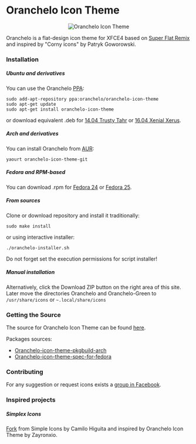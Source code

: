 Oranchelo Icon Theme
===============
<p align="center"><img title="Oranchelo Icon Theme" src="http://oi66.tinypic.com/293ee01.jpg"/></p>

Oranchelo is a flat-design icon theme for XFCE4 based on [Super Flat Remix](https://github.com/daniruiz/Super-Flat-Remix) and inspired by "Corny icons" by Patryk Goworowski.

### Installation

##### Ubuntu and derivatives

You can use the Oranchelo [PPA](https://launchpad.net/~oranchelo/+archive/ubuntu/oranchelo-icon-theme):

    sudo add-apt-repository ppa:oranchelo/oranchelo-icon-theme
    sudo apt-get update
    sudo apt-get install oranchelo-icon-theme

or download equivalent .deb for [14.04 Trusty Tahr](https://github.com/OrancheloTeam/oranchelo-icon-theme/releases/download/v0.7.4.4/oranchelo-icon-theme_0.7.4.4.ubuntu14.04.1_all.deb) or [16.04 Xenial Xerus](https://github.com/OrancheloTeam/oranchelo-icon-theme/releases/download/v0.7.4.4/oranchelo-icon-theme_0.7.4.4.ubuntu16.04.1_all.deb).

##### Arch and derivatives

You can install Oranchelo from [AUR](https://aur.archlinux.org/packages/oranchelo-icon-theme-git):

    yaourt oranchelo-icon-theme-git

##### Fedora and RPM-based

You can download .rpm for [Fedora 24](https://github.com/OrancheloTeam/oranchelo-icon-theme/releases/download/v0.7.4.4/oranchelo-icon-theme-0.7.4.4-1.fc26.noarch.rpm) or [Fedora 25](https://github.com/OrancheloTeam/oranchelo-icon-theme/releases/download/v0.7.4.4/oranchelo-icon-theme-0.7.4.4-1.fc27.noarch.rpm).

##### From sources

Clone or download repository and install it traditionally:

    sudo make install

or using interactive installer:

    ./oranchelo-installer.sh

Do not forget set the execution permissions for script installer!

##### Manual installation

Alternatively, click the Download ZIP button on the right area of this site. Later move the directories Oranchelo and Oranchelo-Green to `/usr/share/icons` or `~.local/share/icons`

### Getting the Source

The source for Oranchelo Icon Theme can be found [here](https://www.opendesktop.org/p/1015801/).

Packages sources:

- [Oranchelo-icon-theme-pkgbuild-arch](https://github.com/fjospinas/oranchelo-incon-theme-pkgbuild-arch)
- [Oranchelo-icon-theme-spec-for-fedora](https://github.com/fjospinas/Oranchelo-icon-theme-spec-for-fedora)

### Contributing

For any suggestion or request icons exists a [group in Facebook](https://www.facebook.com/groups/887649787956083/).

### Inspired projects

##### Simplex Icons

[Fork](http://dannexreloadex.deviantart.com/art/Simplex-icons-v0-2-beta-597696153) from Simple Icons by Camilo Higuita and inspired by Oranchelo Icon Theme by Zayronxio.
